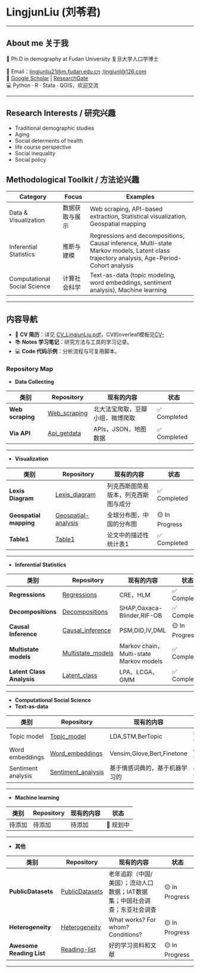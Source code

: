 # LingjunLiu (刘苓君)
---
## About me 关于我
👋 Ph.D in demography at Fudan University 复旦大学人口学博士  

📧 Email：lingjunliu21@m.fudan.edu.cn ;lingjunl@126.com  
🔗 [Google Scholar](https://scholar.google.co.jp/citations?user=TsU6bnMAAAAJ&hl=en) | [ResearchGate](https://www.researchgate.net/profile/Lingjun-Liu-4?ev=hdr_xprf)  
💻 Python · R · Stata · QGIS，欢迎交流

---
## Research Interests / 研究兴趣  
- Traditional demographic studies
- Aging 
- Social determents of health
- life course perspective
- Social inequality
- Social policy
## Methodological Toolkit / 方法论兴趣
| Category | Focus | Examples |
|----------|-------|------------|
| Data & Visualization | 数据获取与展示 | Web scraping, API-based extraction, Statistical visualization, Geospatial mapping |
| Inferential Statistics | 推断与建模 | Regressions and decompositions, Causal inference, Multi-state Markov models, Latent class trajectory analysis, Age-Period-Cohort analysis |
| Computational Social Science | 计算社会科学 | Text-as-data (topic modeling, word embeddings, sentiment analysis), Machine learning |
---
## 内容导航
- 📄 **CV 简历**：详见 [CV_LingjunLiu.pdf](https://github.com/Lingjun-Liu/lingjunliu.github.io/blob/main/CV_LingjunLiu.pdf)，CV的overleaf模板见[CV-](https://github.com/Lingjun-Liu/CV-)
- 📚 **Notes 学习笔记**：研究方法与工具的学习记录。
- 💻 **Code 代码示例**：分析流程与可复用脚本。


### Repository Map


- **Data Collecting**  

| 类别 | Repository | 现有的内容 | 状态 |
|-----------|------|------------|------|
| **Web scraping** | [Web_scraping](https://github.com/Lingjun-Liu/web_scraping) | 北大法宝爬取，豆瓣小组，微博爬取 | ✅ Completed |
| **Via API** | [Api_getdata](https://github.com/Lingjun-Liu/Api_getdata) | APIs，JSON，地图数据 | ✅ Completed |
---

- **Visualization**  

| 类别 | Repository | 现有的内容 | 状态 |
|-----------|------|------------|------|
| **Lexis Diagram** | [Lexis_diagram](https://github.com/Lingjun-Liu/Lexis_diagram) | 列克西斯图简易版本，列克西斯图与成分 | ✅ Completed |
| **Geospatial mapping** | [Geospatial-analysis](https://github.com/Lingjun-Liu/Geospatial-mapping) | 全球分布图，中国的分布图 | 🟡 In Progress |
| **Table1** | [Table1](https://github.com/Lingjun-Liu/Table1) | 论文中的描述性统计表1 | ✅ Completed |
---

- **Inferential Statistics**  

| 类别 | Repository | 现有的内容 | 状态 |
|-----------|------|------------|------|
| **Regressions** | [Regressions](https://github.com/Lingjun-Liu/Regressions) | CRE，HLM | ✅ Completed |
| **Decompositions** | [Decompositions](https://github.com/Lingjun-Liu/Decompositions) | SHAP,Oaxaca-Blinder,RIF-OB | ✅ Completed |
| **Causal Inference** | [Causal_inference](https://github.com/Lingjun-Liu/Causal_inference) | PSM,DID,IV,DML | 🟡 In Progress |
| **Multistate models** | [Multistate_models](https://github.com/Lingjun-Liu/Multistate_models) | Markov chain，Multi-state Markov models | ✅ Completed |
| **Latent Class Analysis** | [Latent_class](https://github.com/Lingjun-Liu/Latent_class) | LPA、LCGA、GMM | ✅ Completed |
--- 

-  **Computational Social Science**  
 - **Text-as-data**  

| 类别 | Repository | 现有的内容 | 状态 |
|-----------|------|------------|------|
| Topic model | [Topic_model](https://github.com/Lingjun-Liu/Topic_model) | LDA,STM,BerTopic | ✅ Completed |
| Word embeddings | [Word_embeddings](https://github.com/Lingjun-Liu/Word_embeddings)| Vensim,Glove,Bert,Finetone | ✅ Completed |
| Sentiment analysis | [Sentiment_analysis](https://github.com/Lingjun-Liu/Sentiment_analysis) | 基于情感词典的，基于机器学习的 | ✅ Completed |
---

 - **Machine learning**  

| 类别 | Repository | 现有的内容 | 状态 |
|-----------|------|------------|------|
| 待添加 | 待添加 | 待添加 | 📝 规划中 |
---

- **其他**  

| 类别 | Repository | 现有的内容 | 状态 |
|-----------|------|------------|------|
| **PublicDatasets** | [PublicDatasets](https://github.com/Lingjun-Liu/PublicDatasets) | 老年追踪（中国/美国）；流动人口数据；IAT数据集；中国社会调查；东亚社会调查 | 🟡 In Progress |
| **Heterogeneity** | [Heterogeneity](https://github.com/Lingjun-Liu/Heterogeneity) | What works? For whom? Conditions? | 🟡 In Progress |
| **Awesome Reading List** | [Reading-list](https://github.com/Lingjun-Liu/Reading-list) | 好的学习资料和文献 | 🟡 In Progress |
---

